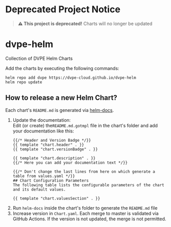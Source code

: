 # Deprecated Project Notice

> **⚠️ This project is deprecated!** Charts will no longer be updated

# dvpe-helm

Collection of DVPE Helm Charts

Add the charts by executing the following commands:

```
helm repo add dvpe https://dvpe-cloud.github.io/dvpe-helm
helm repo update
```

## How to release a new Helm Chart?

Each chart's `README.md` is generated via [helm-docs](https://github.com/norwoodj/helm-docs).

1. Update the documentation:  
   Edit (or create) the`README.md.gotmpl` file in the chart's folder and add your documentation like this:
   ```gotemplate
   {{/* Header and Version Badge */}}
   {{ template "chart.header" . }} 
   {{ template "chart.versionBadge" . }}

   {{ template "chart.description" . }}
   {{/* Here you can add your documentation text */}}

   {{/* Don't change the last lines from here on which generate a table from values.yaml */}}
   ## Chart Configuration Parameters
   The following table lists the configurable parameters of the chart and its default values.
   
   {{ template "chart.valuesSection" . }}
   ```
1. Run `helm-docs` inside the chart's folder to generate the `README.md` file
1. Increase version in `Chart.yaml`. Each merge to master is validated via GitHub Actions. If the version is not updated, the merge is not permitted.
   
